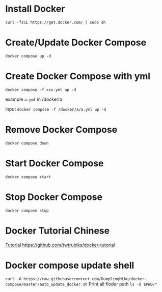 # Install Docker
`curl -fsSL https://get.docker.com/ | sudo sh`
# Create/Update Docker Compose
`docker compose up -d`
# Create Docker Compose with yml
`docker compose -f xxx.yml up -d`

example `a.yml` in /docker/a

input `docker compose -f /docker/a/a.yml up -d`
# Remove Docker Compose
`docker compose down`
# Start Docker Compose
`docker compose start`
# Stop Docker Compose
`docker compose stop`
# Docker Tutorial Chinese
[Tutorial](https://github.com/twtrubiks/docker-tutorial) https://github.com/twtrubiks/docker-tutorial
# Docker compose update shell
`curl -O https://raw.githubusercontent.com/DumplingMiku/docker-compose/master/auto_update_docker.sh`
Print all floder path
`ls -d $PWD/*`
